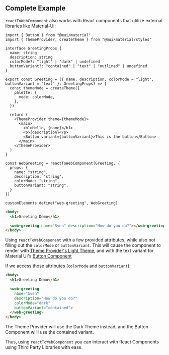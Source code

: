## Complete Example

`reactToWebComponent` also works with React components that utilize external libraries like Material-Ui:

```tsx
import { Button } from "@mui/material"
import { ThemeProvider, createTheme } from "@mui/material/styles"

interface GreetingProps {
  name: string
  description: string
  colorMode?: "light" | "dark" | undefined
  buttonVariant?: "contained" | "text" | "outlined" | undefined
}

export const Greeting = ({ name, description, colorMode = "light", buttonVariant = "text" }: GreetingProps) => {
  const themeMode = createTheme({
    palette: {
      mode: colorMode,
    },
  })

  return (
    <ThemeProvider theme={themeMode}>
      <main>
        <h1>Hello, {name}</h1>
        <p>{description}</p>
        <Button variant={buttonVariant}>This is the button</Button>
      </main>
    </ThemeProvider>
  )
}

const WebGreeting = reactToWebComponent(Greeting, {
  props: {
    name: "string",
    description: "string",
    colorMode: "string",
    buttonVariant: "string",
  }
})

customElements.define("web-greeting", WebGreeting)
```

```html
<body>
  <h1>Greeting Demo</h1>

  <web-greeting name="Sven" description="How do you do?"></web-greeting>
</body>
```

Using `reactToWebComponent` with a few provided attributes, while also not filling out the `colorMode` or `buttonVariant`. This will cause the component to render with [Theme Provider's Light Theme](https://mui.com/material-ui/customization/dark-mode/), and with the text variant for Material UI's [Button Component](https://mui.com/material-ui/react-button/)

If we access those attributes (`colorMode` and `buttonVariant`):

```html
<body>
  <h1>Greeting Demo</h1>

  <web-greeting
    name="Sven"
    description="How do you do?"
    colorMode="dark"
    buttonVariant="contained">
  </web-greeting>
</body>
```

The Theme Provider will use the Dark Theme instead, and the Button Component wiill use the contained variant.

Thus, using `reactToWebComponent` you can interact with React Components using Third Party Libraries with ease.
